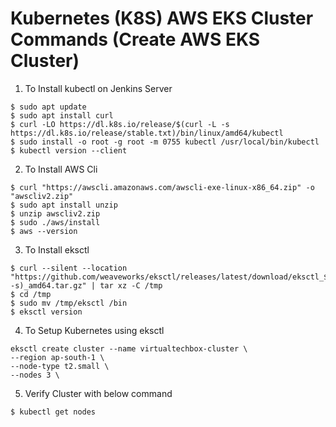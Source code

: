 # Kubernetes (K8S) AWS EKS Cluster Commands (Create AWS EKS Cluster) #

1) To Install kubectl on Jenkins Server 
```
$ sudo apt update
$ sudo apt install curl
$ curl -LO https://dl.k8s.io/release/$(curl -L -s https://dl.k8s.io/release/stable.txt)/bin/linux/amd64/kubectl
$ sudo install -o root -g root -m 0755 kubectl /usr/local/bin/kubectl
$ kubectl version --client

```
2) To Install AWS Cli
```
$ curl "https://awscli.amazonaws.com/awscli-exe-linux-x86_64.zip" -o "awscliv2.zip"
$ sudo apt install unzip
$ unzip awscliv2.zip
$ sudo ./aws/install
$ aws --version

```
3) To Install  eksctl
```
$ curl --silent --location "https://github.com/weaveworks/eksctl/releases/latest/download/eksctl_$(uname -s)_amd64.tar.gz" | tar xz -C /tmp
$ cd /tmp
$ sudo mv /tmp/eksctl /bin
$ eksctl version

```
4) To Setup Kubernetes using eksctl
```
eksctl create cluster --name virtualtechbox-cluster \
--region ap-south-1 \
--node-type t2.small \
--nodes 3 \

```
5) Verify Cluster with below command
```
$ kubectl get nodes

```
